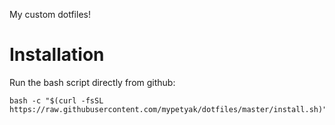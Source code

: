 My custom dotfiles!

# Installation
Run the bash script directly from github:

    bash -c "$(curl -fsSL https://raw.githubusercontent.com/mypetyak/dotfiles/master/install.sh)"
